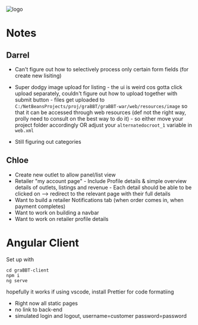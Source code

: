 ![logo](https://i.imgur.com/WtqFOwP.png)

# Notes

## Darrel

- Can't figure out how to selectively process only certain form fields (for create new lisiting)

- Super dodgy image upload for listing - the ui is weird cos gotta click upload separately, couldn't figure out how to upload together with submit button - files get uploaded to `C:/NetBeansProjects/proj/graBBT/graBBT-war/web/resources/image` so that it can be accessed through web resources (def not the right way, prolly need to consult on the best way to do it) - so either move your project folder accordingly OR adjust your `alternatedocroot_1` variable in `web.xml`
- Still figuring out categories

## Chloe

- Create new outlet to allow panel/list view
- Retailer "my account page" - Include Profile details & simple overview details of outlets, listings and revenue - Each detail should be able to be clicked on --> redirect to the relevant page with their full details
- Want to build a retailer Notifications tab (when order comes in, when payment completes)
- Want to work on building a navbar
- Want to work on retailer profile details

# Angular Client

Set up with

```
cd graBBT-client
npm i
ng serve
```

hopefully it works
if using vscode, install Prettier for code formatiing

- Right now all static pages
- no link to back-end
- simulated login and logout, username=customer password=password
